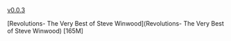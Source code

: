 [v0.0.3](https://github.com/littleflute/Winwood-Steve/edit/master/README.md)

[Revolutions- The Very Best of Steve Winwood](Revolutions- The Very Best of Steve Winwood) [165M] 
